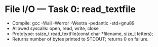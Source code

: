 # File I/O — Task 0: read_textfile
- Compile: gcc -Wall -Werror -Wextra -pedantic -std=gnu89
- Allowed syscalls: open, read, write, close
- Prototype: ssize_t read_textfile(const char *filename, size_t letters);
- Returns number of bytes printed to STDOUT; returns 0 on failure.


